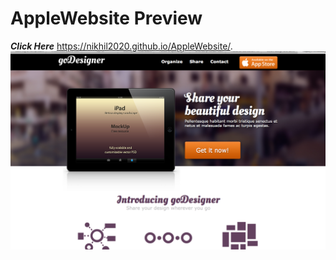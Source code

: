 # AppleWebsite Preview
 ***Click Here*** https://nikhil2020.github.io/AppleWebsite/.
 ![alt-text](https://github.com/nikhil2020/AppleWebsite/blob/master/Apple.png)
